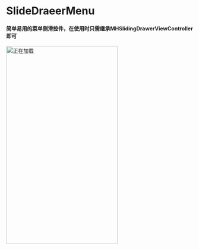 # SlideDraeerMenu
#### 简单易用的菜单侧滑控件，在使用时只需继承MHSlidingDrawerViewController即可
<img src="http://7qnbrb.com1.z0.glb.clouddn.com/slideDrawer.gif" alt="正在加载" title="正在加载" width="300" height="533"/>
